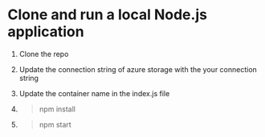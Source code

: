 # Clone and run a local Node.js application

1. Clone the repo

2. Update the connection string of azure storage with the your connection string

3. Update the container name in the index.js file

4. > npm install

5. > npm start
